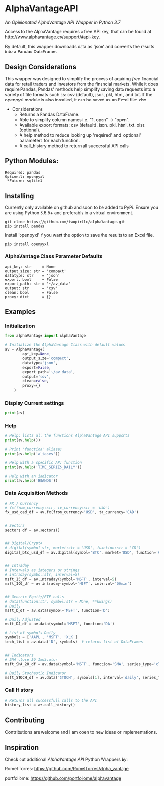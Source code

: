 # AlphaVantageAPI
*An Opinionated AlphaVantage API Wrapper in Python 3.7*

Access to the AlphaVantage requires a free API key, that can be found at http://www.alphavantage.co/support/#api-key.

By default, this wrapper downloads data as 'json' and converts the results into a Pandas DataFrame.

## Design Considerations
This wrapper was designed to simplify the process of aquiring *free* financial data for retail traders and investors from the financial markets.  While it does require Pandas, Pandas' methods help simplify saving data requests into a variety of file formats such as: csv (default), json, pkl, html, and txt.  If the openpyxl module is also installed, it can be saved as an Excel file: xlsx.

* Considerations
    * Returns a Pandas DataFrame.
    * Able to simplify column names i.e. "1. open" -> "open".
    * Available export formats: csv (default), json, pkl, html, txt, xlsz (optional).
    * A help method to reduce looking up 'required' and 'optional' parameters for each function.
    * A call_history method to return all successful API calls

## Python Modules:
    Required: pandas
    Optional: openpyxl
     *Future: sqlite3

## Installing
Currently only available on github and soon to be added to PyPi.
Ensure you are using Python 3.6.5+ and preferably in a virtual environment.

```shell
git clone https://github.com/twopirllc/alphaVantage.git
pip install pandas
```

Install 'openpyxl' if you want the option to save the results to an Excel file.
```shell
pip install openpyxl
```


### AlphaVantage Class Parameter Defaults
    api_key: str     = None
    output_size: str = 'compact'
    datatype: str    = 'json'
    export: bool     = False
    export_path: str = '~/av_data'
    output: str      = 'csv'
    clean: bool      = False
    proxy: dict      = {}



## Examples
### Initialization
```python
from alphaVantage import AlphaVantage

# Initialize the AlphaVantage Class with default values
av = AlphaVantage(
        api_key=None,
        output_size='compact',
        datatype='json',
        export=False,
        export_path='~/av_data',
        output='csv',
        clean=False,
        proxy={}
    )
```

### Display Current settings
```python
print(av)
```

### Help
```python
# Help: lists all the functions AlphaVantage API supports
print(av.help())

# Print 'function' aliases
print(av.help('aliases'))

# Help with a specific API function
print(av.help('TIME_SERIES_DAILY'))

# Help with an indicator
print(av.help('BBANDS'))
```


### Data Acquisition Methods
```python
# FX / Currency
# fx(from_currency:str, to_currency:str = 'USD')
fx_usd_cad_df = av.fx(from_currency='USD', to_currency='CAD')


# Sectors
sectors_df = av.sectors()


## Digital/Crypto
# digital(symbol:str, market:str = 'USD', function:str = 'CD')
digital_btc_usd_df = av.digital(symbol='BTC', market='USD', function='CD')


## Intraday
# Intervals as integers or strings
# intraday(symbol:str, interval=5)
msft_I5_df = av.intraday(symbol='MSFT', interval=5)
msft_I60_df = av.intraday(symbol='MSFT', interval='60min')


## Generic Equity/ETF calls
# data(function:str, symbol:str = None, **kwargs)
# Daily
msft_D_df = av.data(symbol='MSFT', function='D')

# Daily Adjusted
msft_DA_df = av.data(symbol='MSFT', function='DA')

# List of symbols Daily
symbols = ['AAPL', 'MSFT', 'XLK']
tech_list = av.data('D', symbols)  # returns list of DataFrames


## Indicators
# SMA close 20 Indicator
msft_SMA_20_df = av.data(symbol='MSFT', function='SMA', series_type='close', time_period=20)

# Daily Stochastic Indicator
msft_STOCH_df = av.data('STOCH', symbols[1], interval='daily', series_type='close')
```

### Call History
```python
# Returns all successfull calls to the API
history_list = av.call_history()
```

## Contributing
Contributions are welcome and I am open to new ideas or implementations.

## Inspiration
Check out additional *AlphaVantage API* Python Wrappers by:

Romel Torres: https://github.com/RomelTorres/alpha_vantage

portfoliome: https://github.com/portfoliome/alphavantage